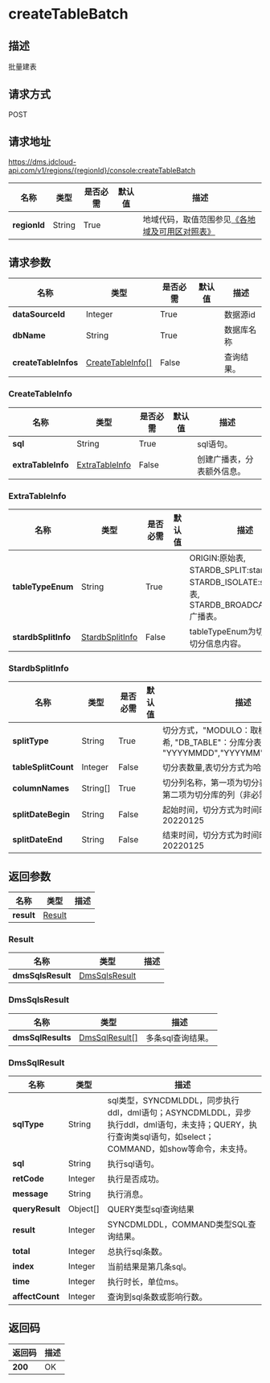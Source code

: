 # createTableBatch


## 描述
批量建表

## 请求方式
POST

## 请求地址
https://dms.jdcloud-api.com/v1/regions/{regionId}/console:createTableBatch

|名称|类型|是否必需|默认值|描述|
|---|---|---|---|---|
|**regionId**|String|True| |地域代码，取值范围参见[《各地域及可用区对照表》](../Enum-Definitions/Regions-AZ.md)|

## 请求参数
|名称|类型|是否必需|默认值|描述|
|---|---|---|---|---|
|**dataSourceId**|Integer|True| |数据源id|
|**dbName**|String|True| |数据库名称|
|**createTableInfos**|[CreateTableInfo[]](createtablebatch#createtableinfo)|False| |查询结果。|

### <div id="createtableinfo">CreateTableInfo</div>
|名称|类型|是否必需|默认值|描述|
|---|---|---|---|---|
|**sql**|String|True| |sql语句。|
|**extraTableInfo**|[ExtraTableInfo](createtablebatch#extratableinfo)|False| |创建广播表，分表额外信息。|
### <div id="extratableinfo">ExtraTableInfo</div>
|名称|类型|是否必需|默认值|描述|
|---|---|---|---|---|
|**tableTypeEnum**|String|True| |ORIGIN:原始表, STARDB_SPLIT:stardb切分表, STARDB_ISOLATE:stardb孤立表, STARDB_BROADCAST:stardb广播表。|
|**stardbSplitInfo**|[StardbSplitInfo](createtablebatch#stardbsplitinfo)|False| |tableTypeEnum为切分表时的切分信息内容。|
### <div id="stardbsplitinfo">StardbSplitInfo</div>
|名称|类型|是否必需|默认值|描述|
|---|---|---|---|---|
|**splitType**|String|True| |切分方式，"MODULO：取模, "HASH"：哈希, "DB_TABLE"：分库分表, "YYYYMMDD","YYYYMM","MM","MMDD"|
|**tableSplitCount**|Integer|False| |切分表数量,表切分方式为哈希取模时必需|
|**columnNames**|String[]|True| |切分列名称，第一项为切分表的列（必需），第二项为切分库的列（非必需)|
|**splitDateBegin**|String|False| |起始时间，切分方式为时间时必需，格式为20220125|
|**splitDateEnd**|String|False| |结束时间，切分方式为时间时必需，格式为20220125|

## 返回参数
|名称|类型|描述|
|---|---|---|
|**result**|[Result](createtablebatch#result)| |

### <div id="result">Result</div>
|名称|类型|描述|
|---|---|---|
|**dmsSqlsResult**|[DmsSqlsResult](createtablebatch#dmssqlsresult)| |
### <div id="dmssqlsresult">DmsSqlsResult</div>
|名称|类型|描述|
|---|---|---|
|**dmsSqlResults**|[DmsSqlResult[]](createtablebatch#dmssqlresult)|多条sql查询结果。|
### <div id="dmssqlresult">DmsSqlResult</div>
|名称|类型|描述|
|---|---|---|
|**sqlType**|String|sql类型，SYNCDMLDDL，同步执行ddl，dml语句；ASYNCDMLDDL，异步执行ddl，dml语句，未支持；QUERY，执行查询类sql语句，如select；COMMAND，如show等命令，未支持。|
|**sql**|String|执行sql语句。|
|**retCode**|Integer|执行是否成功。|
|**message**|String|执行消息。|
|**queryResult**|Object[]|QUERY类型sql查询结果|
|**result**|Integer|SYNCDMLDDL，COMMAND类型SQL查询结果。|
|**total**|Integer|总执行sql条数。|
|**index**|Integer|当前结果是第几条sql。|
|**time**|Integer|执行时长，单位ms。|
|**affectCount**|Integer|查询到sql条数或影响行数。|

## 返回码
|返回码|描述|
|---|---|
|**200**|OK|
